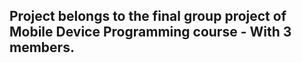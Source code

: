 ## Project belongs to the final group project of Mobile Device Programming course - With 3 members.
